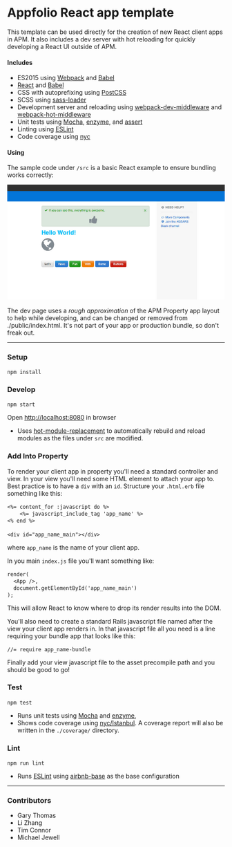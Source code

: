 # Appfolio React app template

This template can be used directly for the creation of new React client apps in APM.
It also includes a dev server with hot reloading for quickly developing a React UI outside of APM.

#### Includes

- ES2015 using [Webpack](https://webpack.github.io/) and [Babel](https://babeljs.io/)
- [React](https://facebook.github.io/react/) and [Babel](https://babeljs.io/)
- CSS with autoprefixing using [PostCSS](http://postcss.org/) 
- SCSS using [sass-loader](https://github.com/jtangelder/sass-loader) 
- Development server and reloading using [webpack-dev-middleware](https://github.com/webpack/webpack-dev-middleware) and [webpack-hot-middleware](https://github.com/glenjamin/webpack-hot-middleware)
- Unit tests using [Mocha](https://mochajs.org/), [enzyme](http://airbnb.io/enzyme/index.html), and [assert](https://nodejs.org/api/assert.html)
- Linting using [ESLint](http://eslint.org/)
- Code coverage using [nyc](https://github.com/istanbuljs/nyc)

#### Using
The sample code under `/src` is a basic React example to ensure bundling works correctly:

![](./sample.jpg)

The dev page uses a _rough_ _approximation_ of the APM Property app layout to help while developing, 
and can be changed or removed from ./public/index.html. 
It's not part of your app or production bundle, so don't freak out.

----

### Setup

    npm install

### Develop

    npm start
Open [http://localhost:8080](http://localhost:8080) in browser

- Uses [hot-module-replacement](https://webpack.github.io/docs/hot-module-replacement.html) to automatically rebuild and reload modules as the files under `src` are modified.

### Add Into Property
To render your client app in property you'll need a standard controller and view. In your view you'll need some HTML element to attach your app to. Best practice is to have a `div` with an `id`. Structure your `.html.erb` file something like this:

```
<%= content_for :javascript do %>
    <%= javascript_include_tag 'app_name' %>
<% end %>

<div id="app_name_main"></div>
```

where `app_name` is the name of your client app.

In you main `index.js` file you'll want something like:

```
render(
  <App />,
  document.getElementById('app_name_main')
);
```

This will allow React to know where to drop its render results into the DOM.

You'll also need to create a standard Rails javascript file named after the view your client app renders in. In that javascript file all you need is a line requiring your bundle app that looks like this: 

```
//= require app_name-bundle
```

Finally add your view javascript file to the asset precompile path and you should be good to go!

### Test

    npm test

- Runs unit tests using [Mocha](https://mochajs.org/) and [enzyme](http://airbnb.io/enzyme/index.html),
- Shows code coverage using [nyc/Istanbul](https://github.com/istanbuljs/nyc).
  A coverage report will also be written in the `./coverage/` directory.

### Lint

    npm run lint

- Runs [ESLint](http://eslint.org/) using [airbnb-base](https://www.npmjs.com/package/eslint-config-airbnb-base) as the base configuration

----

### Contributors
- Gary Thomas
- Li Zhang
- Tim Connor
- Michael Jewell
